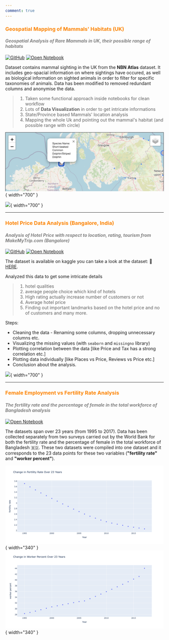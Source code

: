 ```yaml
---
comment: true
---
```

### <b><span style='color:#fc8403; text-align:center'>Geospatial Mapping of Mammals' Habitats (UK)</span></b>
<h4><i><span style='color:gray'>Geospatial Analysis of Rare Mammals in UK, their possible range of habitats</span></i></h4>

[![GitHub](https://img.shields.io/badge/Github-Repository-97c446?logo=Github&logoColor=DAF7A6)](https://github.com/SoumyaCO/Rare-species-analysis-across-UK) [![Open Notebook](https://img.shields.io/badge/Kaggle-View-006eca?logo=Jupyter&logoColor=3094e7)](https://www.kaggle.com/code/soumyadipbhat/geospatial-mapping-of-mammals-habitat-with-folium)


Dataset contains mammal sighting in the UK from the __NBN Atlas__ dataset. It includes geo-spacial information on where sightings have occured, as well as biological information on sighted animals in order to filter for specific taxonomies of animals. Data has been modified to removed redundant columns and anonymise the data.
> 1. Taken some functional approach inside notebooks for clean workflow
> 2. Lots of __Data Visualization__ in order to get intricate informations
> 3. State/Province based Mammals' location analysis
> 4. Mapping the whole Uk and pointing out the mammal's habitat (and possible range with circle)

![](images/mammals_habitat_long.png){ width="700" }

![](https://www.kaggleusercontent.com/kf/143979774/eyJhbGciOiJkaXIiLCJlbmMiOiJBMTI4Q0JDLUhTMjU2In0..0lVXdNkn24u0MTJ0XJrQHQ.kGYO00Zx7m3CeXPJIbX-P_7fyZa1gqFVsCeEEUgzmmynKXE_qU-AaW39Nvk7BDfZtTsKYf96nQnGDoVyYbFLw0qDJ2qoqAA3UWFfbveI1lyWBr-wV1NCeSSBeERd1SG0GkBVHnFFvD-dK9lOcFbWWzGknegTS0ZQW7GqfBvqIkf9j9cEYWWsi5Eb28tl6DwLNs4_hpxh0sIwEwBRnjzGDfcBJBJrYMP8IEqeiXHYHBFVE_ZreeIof2NGkYuX4h3I0KckQOUTHyZD0lVC-tS47D3YloIfo_1JEuRSCPRfUgqQtLAMbj86GFuIAcMsuH7c-pQXQRLjhD7hgiYh9MlUFZcXUbhOdnSiNpEfd8AR86PsHbyHU-dOi1z-V5hQZII_RlOz7mXgB83rsq8NCnYa7h7wuscmTuWRBgzWjRZRiJyT5v4IHBi-uTtxqDVp1X9qcYEQ40e1MknDVlaZgeOvIjjJA4A7-lqFVpaSiXWyXibtDmTTnBVUIVDo3Wcr3qjjMzDDhb3i09vYNz1gJx9Jd7ae07_OSyBAumjK529EDTDG-rZtIfhbrddUZTC2LxG8knFmFcCim0YDIlF7SDVcu1AOr7qAbTckSp0sYh3uWZR4mrBROZjVPPleVAXcY0OoCFKu0hgLWE22QpNH_TsxukgU3eIO1YlY6c8x-mTZ6E0wQ0KkdCzunhYYlsahl4VBuc0VWdSF8kVUoUfEddhmuA.JjmAv468M_7hZr5EF3akhg/__results___files/__results___16_0.png){ width="700" }

---

### <b><span style='color:#fc8403; text-align:center'>Hotel Price Data Analysis (Bangalore, India) </span></b>
<h4><i><span style='color:gray'>Analysis of Hotel Price with respect to location, rating, tourism from <b>MakeMyTrip.com (Bangalore)</b></span></i></h4>

[![GitHub](https://img.shields.io/badge/Github-Repository-97c446?logo=Github&logoColor=DAF7A6)](https://github.com/SoumyaCO/Hotel-price-data-analysis) [![Open Notebook](https://img.shields.io/badge/Kaggle-View-006eca?logo=Jupyter&logoColor=3094e7)](https://www.kaggle.com/code/soumyadipbhat/data-analysis-with-hotel-price-data)

The dataset is available on kaggle you can take a look at the dataset: 🔗 [HERE](https://www.kaggle.com/datasets/andrewgeorgeissac/hotel-price-data-of-cities-in-india-makemytrip). 

Analyzed this data to get some intricate details 

> 1. hotel qualities
> 2. average people choice which kind of hotels
> 3. High rating actually increase number of customers or not
> 4. Average hotel price
> 5. Finding out important landmarks based on the hotel price and no of customers
and many more.

Steps:

* Cleaning the data - Renaming some columns, dropping unnecessary columns etc.
* Visualizing the missing values (with `seaborn` and `missingno` library)
* Plotting correlation between the data [like Price and Tax has a strong correlation etc.]
* Plotting data individually [like Places vs Price, Reviews vs Price etc.]
* Conclusion about the analysis.

![](https://www.kaggleusercontent.com/kf/140611873/eyJhbGciOiJkaXIiLCJlbmMiOiJBMTI4Q0JDLUhTMjU2In0..Smy-_WStwByh4bDMckdcaQ.zVdkekVzwj7xg0pJ0lbB13T4hAUr_AdQA6lrjPXNu6yfpE76pnIWWw-_6Y7CGZR7fQqZiXeW6SQebY_nZ8Gflngdgz2ImPEnmRSfVyMcXxMV6zCiRN_ACir56vYVeCqB-W9GJPYvy4OAUeWy0fMVehK57tP5MDctZYVd-xUIYwH6QXB7PfP3NBckKiQnaTZ9Cb_IK-J8t1tuRmZ--qYIZ8V6kMnY1iNuMAXxy53CvWQ6PG3GLo-inBUyBVMFVaOUvMa7y-7SXmZtW_WFmtsgVzScdsxvmMvT75u0DAmmYu_53nJXr9rrUKnvp5oJdBclQxyBq2ERXuJc4nl45Aip_XWnM0Adb8A-vpzWL6zOW1niQWTkbtc1-S9QvIkrjmODecHOe-_HypxbftKa2ikoD8MYhBG-8XMcaLR3sGjfB4JvguL0SqSGEJmtykhKVY-54QVYZfzP-d8M9I0Ro9df18nSX1iPFq3Fn0IItuFC6isrfZUXTV7K-f9jNAEj0JwrRQIwNE5GXWDKIdlKOxGX6gJTwcPjnzbqehxt73SDNpn9qZAn9C4412oXKn4xg0jCocgtoIQovKpZLqHu5sokoENGS1Y3DkhjDEoGbzFKuUB1kWJ6VImTBFW66p0SJhbOBnIFg-Fc51jEQh340GZYaSIr8t3WjF1pCOmiBHI2EVj9FFz5ZtQtLlg6qs4lsvJs.Kq_r105_Re5IhsfHigW_-w/__results___files/__results___41_0.png){ width="700" }

---
### <b><span style='color:#fc8403; text-align:center'>Female Employment vs Fertility Rate Analysis</span></b>
<h4><i><span style='color:gray'>The fertility rate and the percentage of female in the total workforce of Bangladesh analysis</b></span></i></h4>

[![Open Notebook](https://img.shields.io/badge/Kaggle-View-006eca?logo=Jupyter&logoColor=3094e7)](https://www.kaggle.com/code/soumyadipbhat/female-employment-vs-fertility-rate-analysis)

The datasets span over 23 years (from 1995 to 2017). Data has been collected separately from two surveys carried out by the World Bank for both the fertility rate and the percentage of female in the total workforce of Bangladesh 🇧🇩. These two datasets were compiled into one dataset and it corresponds to the 23 data points for these two variables (__"fertility rate"__ and __"worker percent"__).

![](images/female-fertility-01.png){ width="340" }
![](images/female-fertility-02.png){ width="340" }

